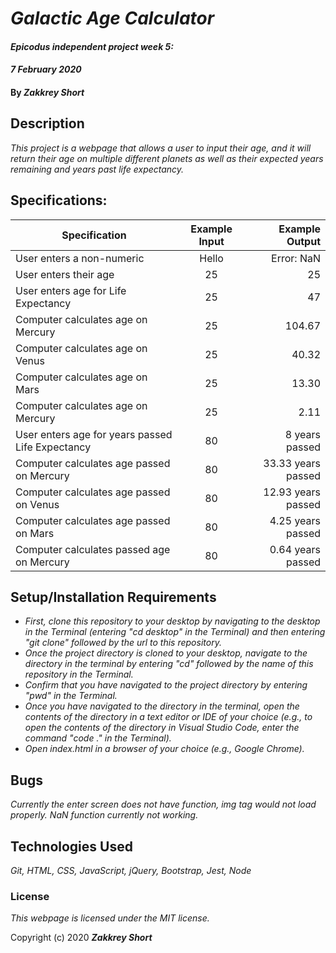 # _Galactic Age Calculator_

#### _Epicodus independent project week 5:_
#### _7 February 2020_

#### By _**Zakkrey Short**_

## Description

_This project is a webpage that allows a user to input their age, and it will return their age on multiple different planets as well as their expected years remaining and years past life expectancy._

## Specifications:


| Specification | Example Input | Example Output |
| ------------- |:-------------:| --------------:|
| User enters a non-numeric| Hello | Error: NaN |
| User enters their age | 25 | 25 |
| User enters age for Life Expectancy | 25 | 47 |
| Computer calculates age on Mercury | 25 | 104.67 |
| Computer calculates age on Venus | 25 | 40.32 |
| Computer calculates age on Mars | 25 | 13.30 |
| Computer calculates age on Mercury | 25 | 2.11 |
| User enters age for years passed Life Expectancy | 80 | 8 years passed |
| Computer calculates age passed on Mercury | 80 | 33.33 years passed |
| Computer calculates age passed on Venus | 80 | 12.93 years passed |
| Computer calculates age passed on Mars | 80 | 4.25 years passed |
| Computer calculates passed age on Mercury | 80 | 0.64 years passed |


## Setup/Installation Requirements

* _First, clone this repository to your desktop by navigating to the desktop in the Terminal (entering "cd desktop" in the Terminal) and then entering "git clone" followed by the url to this repository._
* _Once the project directory is cloned to your desktop, navigate to the directory in the terminal by entering "cd" followed by the name of this repository in the Terminal._
* _Confirm that you have navigated to the project directory by entering "pwd" in the Terminal._
* _Once you have navigated to the directory in the terminal, open the contents of the directory in a text editor or IDE of your choice (e.g., to open the contents of the directory in Visual Studio Code, enter the command "code ." in the Terminal)._
* _Open index.html in a browser of your choice (e.g., Google Chrome)._

## Bugs
_Currently the enter screen does not have function, img tag would not load properly. NaN function currently not working._

## Technologies Used

_Git, HTML, CSS, JavaScript, jQuery, Bootstrap, Jest, Node_

### License

*This webpage is licensed under the MIT license.*

Copyright (c) 2020 **_Zakkrey Short_**